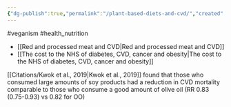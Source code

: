 ```yaml
---
{"dg-publish":true,"permalink":"/plant-based-diets-and-cvd/","created":"2025-10-23T17:42:43.081+01:00","updated":"2025-10-23T18:06:08.657+01:00"}
---
```


#veganism #health_nutrition

- [[Red and processed meat and CVD\|Red and processed meat and CVD]]
- [[The cost to the NHS of diabetes, CVD, cancer and obesity\|The cost to the NHS of diabetes, CVD, cancer and obesity]]

[[Citations/Kwok et al., 2019\|Kwok et al., 2019]] found that those who consumed large amounts of soy products had a reduction in CVD mortality comparable to those who consume a good amount of olive oil (RR 0.83 (0.75-0.93) vs 0.82 for OO)